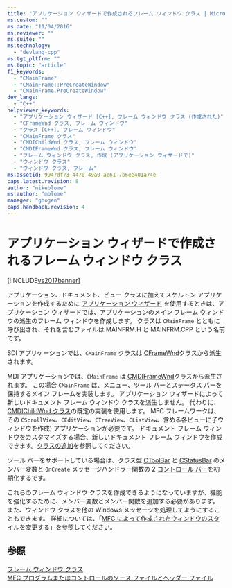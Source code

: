```yaml
---
title: "アプリケーション ウィザードで作成されるフレーム ウィンドウ クラス | Microsoft Docs"
ms.custom: ""
ms.date: "11/04/2016"
ms.reviewer: ""
ms.suite: ""
ms.technology: 
  - "devlang-cpp"
ms.tgt_pltfrm: ""
ms.topic: "article"
f1_keywords: 
  - "CMainFrame"
  - "CMainFrame::PreCreateWindow"
  - "CMainFrame.PreCreateWindow"
dev_langs: 
  - "C++"
helpviewer_keywords: 
  - "アプリケーション ウィザード [C++], フレーム ウィンドウ クラス (作成された)"
  - "CFrameWnd クラス, フレーム ウィンドウ"
  - "クラス [C++], フレーム ウィンドウ"
  - "CMainFrame クラス"
  - "CMDIChildWnd クラス, フレーム ウィンドウ"
  - "CMDIFrameWnd クラス, フレーム ウィンドウ"
  - "フレーム ウィンドウ クラス, 作成 (アプリケーション ウィザードで)"
  - "ウィンドウ クラス"
  - "ウィンドウ クラス, フレーム"
ms.assetid: 9947df73-4470-49a0-ac61-7b6ee401a74e
caps.latest.revision: 8
author: "mikeblome"
ms.author: "mblome"
manager: "ghogen"
caps.handback.revision: 4
---
```

# アプリケーション ウィザードで作成されるフレーム ウィンドウ クラス
[!INCLUDE[vs2017banner](../assembler/inline/includes/vs2017banner.md)]

アプリケーション、ドキュメント、ビュー クラスに加えてスケルトン アプリケーションを作成するために [アプリケーション ウィザード](../ide/creating-desktop-projects-by-using-application-wizards.md) を使用するときは、アプリケーション ウィザードでは、アプリケーションのメイン フレーム ウィンドウの派生のフレーム ウィンドウを作成します。  クラスは `CMainFrame` とともに呼び出され、それを含むファイルは MAINFRM.H と MAINFRM.CPP という名前です。  
  
 SDI アプリケーションでは、`CMainFrame` クラスは [CFrameWnd](../mfc/reference/cframewnd-class.md)クラスから派生されます。  
  
 MDI アプリケーションでは、`CMainFrame` は [CMDIFrameWnd](../mfc/reference/cmdiframewnd-class.md)クラスから派生されます。  この場合 `CMainFrame` は、メニュー、ツール バーとステータス バーを保持するメイン フレームを実装します。  アプリケーション ウィザードによって新しいドキュメント フレーム ウィンドウ クラスを派生しません。  代わりに、[CMDIChildWnd クラス](../mfc/reference/cmdichildwnd-class.md)の既定の実装を使用します。  MFC フレームワークは、その `CScrollView`、`CEditView`、`CTreeView`、`CListView`、含める各ビューに子ウィンドウを作成\) アプリケーションが必要です。  ドキュメント フレーム ウィンドウをカスタマイズする場合、新しいドキュメント フレーム ウィンドウを作成できます。[クラスの追加](../Topic/Adding%20a%20Class%20\(Visual%20C++\).md)を参照してください。  
  
 ツール バーをサポートしている場合は、クラス型 [CToolBar](../mfc/reference/ctoolbar-class.md) と [CStatusBar](../mfc/reference/cstatusbar-class.md) のメンバー変数と `OnCreate` メッセージハンドラー関数の 2 [コントロール バー](../Topic/Control%20Bars.md)を初期化するです。  
  
 これらのフレーム ウィンドウ クラスを作成できるようになっていますが、機能を強化するために、メンバー変数とメンバー関数を追加する必要があります。  また、ウィンドウ クラスを他の Windows メッセージを処理してようにすることもできます。  詳細については、「[MFC によって作成されたウィンドウのスタイルを変更する](../Topic/Changing%20the%20Styles%20of%20a%20Window%20Created%20by%20MFC.md)」を参照してください。  
  
## 参照  
 [フレーム ウィンドウ クラス](../mfc/frame-window-classes.md)   
 [MFC プログラムまたはコントロールのソース ファイルとヘッダー ファイル](../ide/mfc-program-or-control-source-and-header-files.md)